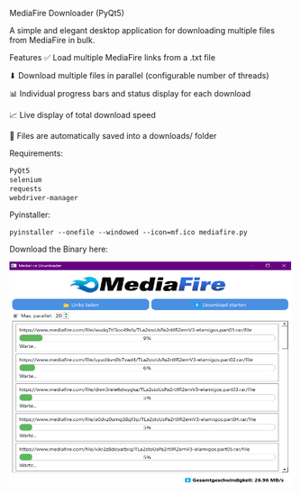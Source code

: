 MediaFire Downloader (PyQt5)

A simple and elegant desktop application for downloading multiple files from MediaFire in bulk.

Features
✅ Load multiple MediaFire links from a .txt file

⬇ Download multiple files in parallel (configurable number of threads)

📊 Individual progress bars and status display for each download

📈 Live display of total download speed

📁 Files are automatically saved into a downloads/ folder


Requirements:

    PyQt5
    selenium
    requests
    webdriver-manager


Pyinstaller:

    pyinstaller --onefile --windowed --icon=mf.ico mediafire.py


Download the Binary here:

<img src="https://github.com/GoatWithCode/MediaFire-Downloader/blob/main/Screenshot%202025-05-21%20194056.png" alt="MediaFire-downloader" width="500" height="400">

